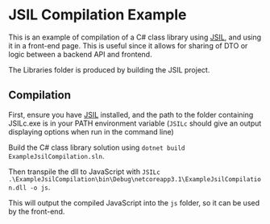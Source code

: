 # JSIL Compilation Example

This is an example of compilation of a C# class library using [JSIL](https://github.com/sq/JSIL), and using it in a front-end page. This is useful since it allows for sharing of DTO or logic between a backend API and frontend.

The Libraries folder is produced by building the JSIL project.

## Compilation

First, ensure you have [JSIL](https://github.com/sq/JSIL) installed, and the path to the folder containing JSILc.exe is in your PATH environment variable (`JSILc` should give an output displaying options when run in the command line)

Build the C# class library solution using `dotnet build ExampleJsilCompilation.sln`.

Then transpile the dll to JavaScript with `JSILc .\ExampleJsilCompilation\bin\Debug\netcoreapp3.1\ExampleJsilCompilation.dll -o js`.

This will output the compiled JavaScript into the `js` folder, so it can be used by the front-end.